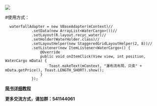 ![](http://upload-images.jianshu.io/upload_images/927828-c1c822e4d4a15357.gif?imageMogr2/auto-orient/strip)


#使用方式：

      waterfallAdapter = new VBaseAdapter(mContext)//
                .setData(new ArrayList<WaterCargo>())//
                .setLayout(R.layout.recyc_water)//
                .setHolder(WaterHolder.class)//
                .setLayoutHelper(new StaggeredGridLayoutHelper(2, 8))//
                .setListener(new ItemListener<WaterCargo>() {
                    @Override
                    public void onItemClick(View view, int position, WaterCargo mData) {
                        Toast.makeText(mContext, "瀑布流布局，只卖" + mData.getPrice(), Toast.LENGTH_SHORT).show();
                    }
                }); 



**[简书详细教程]()**

**更多交流方式，请加群：541144061**

